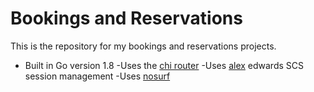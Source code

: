 # Bookings and Reservations

This is the repository for my bookings and reservations projects.

- Built in Go version 1.8
-Uses the [chi router](https://github.com/go-chi/chi)
-Uses [alex](https://github.com/alexdwards/scs/v2) edwards SCS session management
-Uses [nosurf](https://github.com/justinas/nosurf)